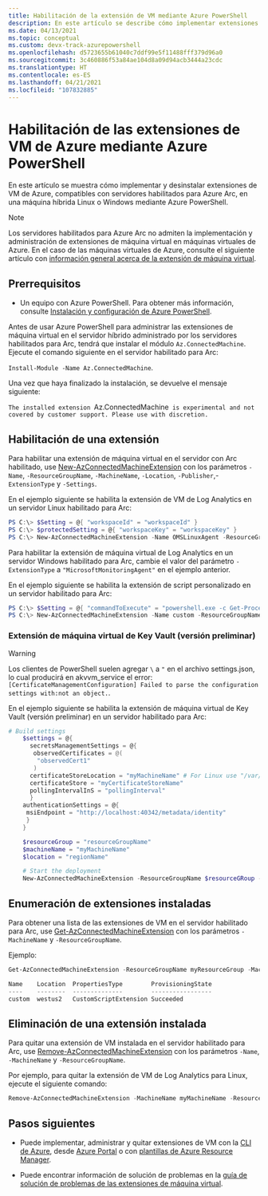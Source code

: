 ```yaml
---
title: Habilitación de la extensión de VM mediante Azure PowerShell
description: En este artículo se describe cómo implementar extensiones de máquina virtual en servidores habilitados para Azure Arc que se ejecutan en entornos de nube híbrida mediante Azure PowerShell.
ms.date: 04/13/2021
ms.topic: conceptual
ms.custom: devx-track-azurepowershell
ms.openlocfilehash: d5723655b61040c7ddf99e5f11488fff379d96a0
ms.sourcegitcommit: 3c460886f53a84ae104d8a09d94acb3444a23cdc
ms.translationtype: HT
ms.contentlocale: es-ES
ms.lasthandoff: 04/21/2021
ms.locfileid: "107832885"
---
```

# <a name="enable-azure-vm-extensions-using-azure-powershell"></a>Habilitación de las extensiones de VM de Azure mediante Azure PowerShell

En este artículo se muestra cómo implementar y desinstalar extensiones de VM de Azure, compatibles con servidores habilitados para Azure Arc, en una máquina híbrida Linux o Windows mediante Azure PowerShell.

> [!NOTE]
> Los servidores habilitados para Azure Arc no admiten la implementación y administración de extensiones de máquina virtual en máquinas virtuales de Azure. En el caso de las máquinas virtuales de Azure, consulte el siguiente artículo con [información general acerca de la extensión de máquina virtual](../../virtual-machines/extensions/overview.md).

## <a name="prerequisites"></a>Prerrequisitos

- Un equipo con Azure PowerShell. Para obtener más información, consulte [Instalación y configuración de Azure PowerShell](/powershell/azure/).

Antes de usar Azure PowerShell para administrar las extensiones de máquina virtual en el servidor híbrido administrado por los servidores habilitados para Arc, tendrá que instalar el módulo `Az.ConnectedMachine`. Ejecute el comando siguiente en el servidor habilitado para Arc:

`Install-Module -Name Az.ConnectedMachine`.

Una vez que haya finalizado la instalación, se devuelve el mensaje siguiente:

`The installed extension `Az.ConnectedMachine` is experimental and not covered by customer support. Please use with discretion.`

## <a name="enable-extension"></a>Habilitación de una extensión

Para habilitar una extensión de máquina virtual en el servidor con Arc habilitado, use [New-AzConnectedMachineExtension](/powershell/module/az.connectedmachine/new-azconnectedmachineextension) con los parámetros `-Name`, `-ResourceGroupName`, `-MachineName`, `-Location`, `-Publisher`,-`ExtensionType` y `-Settings`.

En el ejemplo siguiente se habilita la extensión de VM de Log Analytics en un servidor Linux habilitado para Arc:

```powershell
PS C:\> $Setting = @{ "workspaceId" = "workspaceId" }
PS C:\> $protectedSetting = @{ "workspaceKey" = "workspaceKey" }
PS C:\> New-AzConnectedMachineExtension -Name OMSLinuxAgent -ResourceGroupName "myResourceGroup" -MachineName "myMachine" -Location "eastus" -Publisher "Microsoft.EnterpriseCloud.Monitoring" -TypeHandlerVersion "1.10" -Settings $Setting -ProtectedSetting $protectedSetting -ExtensionType "OmsAgentForLinux"
```

Para habilitar la extensión de máquina virtual de Log Analytics en un servidor Windows habilitado para Arc, cambie el valor del parámetro `-ExtensionType` a `"MicrosoftMonitoringAgent"` en el ejemplo anterior.

En el ejemplo siguiente se habilita la extensión de script personalizado en un servidor habilitado para Arc:

```powershell
PS C:\> $Setting = @{ "commandToExecute" = "powershell.exe -c Get-Process" }
PS C:\> New-AzConnectedMachineExtension -Name custom -ResourceGroupName myResourceGroup -MachineName myMachineName -Location eastus -Publisher "Microsoft.Compute" -TypeHandlerVersion 1.10 -Settings $Setting -ExtensionType CustomScriptExtension
```

### <a name="key-vault-vm-extension-preview"></a>Extensión de máquina virtual de Key Vault (versión preliminar)

> [!WARNING]
> Los clientes de PowerShell suelen agregar `\` a `"` en el archivo settings.json, lo cual producirá en akvvm_service el error: `[CertificateManagementConfiguration] Failed to parse the configuration settings with:not an object.`.

En el ejemplo siguiente se habilita la extensión de máquina virtual de Key Vault (versión preliminar) en un servidor habilitado para Arc:

```powershell
# Build settings
    $settings = @{
      secretsManagementSettings = @{
       observedCertificates = @(
        "observedCert1"
       )
      certificateStoreLocation = "myMachineName" # For Linux use "/var/lib/waagent/Microsoft.Azure.KeyVault.Store/"
      certificateStore = "myCertificateStoreName"
      pollingIntervalInS = "pollingInterval"
      }
    authenticationSettings = @{
     msiEndpoint = "http://localhost:40342/metadata/identity"
     }
    }

    $resourceGroup = "resourceGroupName"
    $machineName = "myMachineName"
    $location = "regionName"

    # Start the deployment
    New-AzConnectedMachineExtension -ResourceGroupName $resourceGRoup -Location $location -MachineName $machineName -Name "KeyVaultForWindows or KeyVaultforLinux" -Publisher "Microsoft.Azure.KeyVault" -ExtensionType "KeyVaultforWindows or KeyVaultforLinux" -Setting (ConvertTo-Json $settings)
```

## <a name="list-extensions-installed"></a>Enumeración de extensiones instaladas

Para obtener una lista de las extensiones de VM en el servidor habilitado para Arc, use [Get-AzConnectedMachineExtension](/powershell/module/az.connectedmachine/get-azconnectedmachineextension) con los parámetros `-MachineName` y `-ResourceGroupName`.

Ejemplo:

```powershell
Get-AzConnectedMachineExtension -ResourceGroupName myResourceGroup -MachineName myMachineName

Name    Location  PropertiesType        ProvisioningState
----    --------  --------------        -----------------
custom  westus2   CustomScriptExtension Succeeded
```

## <a name="remove-an-installed-extension"></a>Eliminación de una extensión instalada

Para quitar una extensión de VM instalada en el servidor habilitado para Arc, use [Remove-AzConnectedMachineExtension](/powershell/module/az.connectedmachine/remove-azconnectedmachineextension) con los parámetros `-Name`, `-MachineName` y `-ResourceGroupName`.

Por ejemplo, para quitar la extensión de VM de Log Analytics para Linux, ejecute el siguiente comando:

```powershell
Remove-AzConnectedMachineExtension -MachineName myMachineName -ResourceGroupName myResourceGroup -Name OmsAgentforLinux
```

## <a name="next-steps"></a>Pasos siguientes

- Puede implementar, administrar y quitar extensiones de VM con la [CLI de Azure](manage-vm-extensions-cli.md), desde [Azure Portal](manage-vm-extensions-portal.md) o con [plantillas de Azure Resource Manager](manage-vm-extensions-template.md).

- Puede encontrar información de solución de problemas en la [guía de solución de problemas de las extensiones de máquina virtual](troubleshoot-vm-extensions.md).
